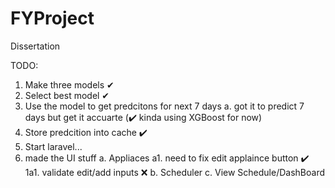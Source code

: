 # FYProject

Dissertation

TODO:

1. Make three models ✔
2. Select best model ✔
3. Use the model to get predcitons for next 7 days
   a. got it to predict 7 days but get it accuarte (✔️ kinda using XGBoost for now)
4. Store predcition into cache ✔️
5. Start laravel...
6. made the UI stuff
   a. Appliaces
   a1. need to fix edit applaince button ✔️
   1a1. validate edit/add inputs ❌
   b. Scheduler
   c. View Schedule/DashBoard
